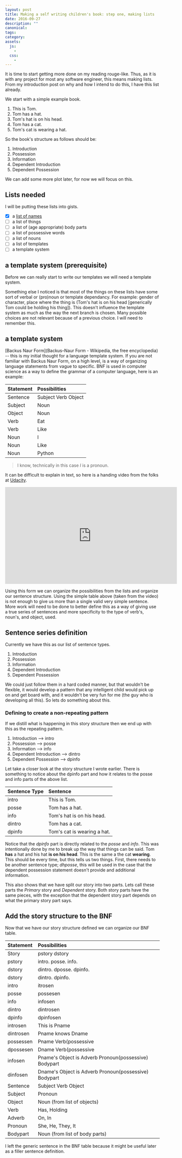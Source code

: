 ```yaml
---
layout: post
title: Making a self writing children's book: step one, making lists
date: 2016-09-27
description: ""
canonical:
tags:
category:
assets:
  js:
    -
  css:
    -
---
```


It is time to start getting more done on my reading rouge-like. Thus, as it is with any project for most any software engineer, this means making lists. From my introduction post on why and how I intend to do this, I have this list already.

We start with a simple example book.

1. This is Tom.
1. Tom has a hat.
1. Tom's hat is on his head.
1. Tom has a cat.
1. Tom's cat is wearing a hat.

So the book's structure as follows should be:

1. Introduction
1. Possession
1. Information
1. Dependent Introduction
1. Dependent Possession

We can add some more plot later, for now we will focus on this.

## Lists needed

I will be putting these lists into gists.

- [x] a [list of names](https://gist.github.com/frob/0628417b66c543f169c5056ea53dfdfe)
- [ ] a list of things
- [ ] a list of (age appropriate) body parts
- [ ] a list of possessive words
- [ ] a list of nouns
- [ ] a list of templates
- [ ] a template system

## a template system (prerequisite)

Before we can really start to write our templates we will need a template system.

Something else I noticed is that most of the things on these lists have some sort of verbal or (pro)noun or template dependancy. For example: gender of character, place where the thing is (Tom's hat is on his head [generically Tom could be holding his thing]). This doesn't influence the template system as much as the way the next branch is chosen. Many possible choices are not relevant because of a previous choice. I will need to remember this.

## a template system

[Backus Naur Form](Backus–Naur Form - Wikipedia, the free encyclopedia) -- this is my initial thought for a language template system. If you are not familiar with Backus Naur Form, on a high level, is a way of organizing language statements from vague to specific. BNF is used in computer science as a way to define the grammar of a computer language, here is an example:

| Statement | Possibilities       |
|:----------|:--------------------|
| Sentence  | Subject Verb Object |
| Subject   | Noun                |
| Object    | Noun                |
| Verb      | Eat                 |
| Verb      | Like                |
| Noun      | I                   |
| Noun      | Like                |
| Noun      | Python              |

> I know, technically in this case *I* is a pronoun.

It can be difficult to explain in text, so here is a handing video from the folks at [Udacity](https://www.udacity.com/).

<iframe width="560" height="315" src="https://www.youtube.com/embed/B4wMpOhOako" frameborder="0" allowfullscreen></iframe>

Using this form we can organize the possibilities from the lists and organize our sentence structure. Using the simple table above (taken from the video) is not enough to give us more than a single valid very simple sentence. More work will need to be done to better define this as a way of giving use a true series of sentences and more specificity to the type of verb's, noun's, and object, used.

## Sentence series definition

Currently we have this as our list of sentence types.

1. Introduction
1. Possession
1. Information
1. Dependent Introduction
1. Dependent Possession

We could just follow them in a hard coded manner, but that wouldn't be flexible, it would develop a pattern that any intelligent child would pick up on and get board with, and it wouldn't be very fun for me (the guy who is developing all this). So lets do something about this.

### Defining to create a non-repeating pattern

If we distill what is happening in this story structure then we end up with this as the repeating pattern.

1. Introduction ⟶ intro
1. Possession ⟶ posse
1. Information ⟶ info
1. Dependent Introduction ⟶ dintro
1. Dependent Possession ⟶ dpinfo

Let take a closer look at the story structure I wrote earlier. There is something to notice about the dpinfo part and how it relates to the posse and info parts of the above list.

| Sentence Type | Sentence                    |
|:--------------|:----------------------------|
| intro         | This is Tom.                |
| posse         | Tom has a hat.              |
| info          | Tom's hat is on his head.   |
| dintro        | Tom has a cat.              |
| dpinfo        | Tom's cat is wearing a hat. |

Notice that the *dpinfo* part is directly related to the *posse* and *info*. This was intentionally done by me to break up the way that things can be said. Tom **has** a hat and his hat **is on his head**. This is the same a the cat **wearing**. This should be every time, but this tells us two things. First, there needs to be another sentence type; *dhposse*, this will be used in the case that the dependent possession statement doesn't provide and additional information.

This also shows that we have split our story into two parts. Lets call these parts the *Primary* story and *Dependent* story. Both story parts have the same pieces, with the exception that the dependent story part depends on what the primary story part says.

## Add the story structure to the BNF

Now that we have our story structure defined we can organize our BNF table.

| Statement | Possibilities                                         |
|:----------|:------------------------------------------------------|
| Story     | pstory dstory                                         |
| pstory    | intro. posse. info.                                   |
| dstory    | dintro. dposse. dpinfo.                               |
| dstory    | dintro. dpinfo.                                       |
| intro     | itrosen                                               |
| posse     | possesen                                              |
| info      | infosen                                               |
| dintro    | dintrosen                                             |
| dpinfo    | dpinfosen                                             |
| introsen  | This is Pname                                         |
| dintrosen | Pname knows Dname                                     |
| possessen | Pname Verb(possessive|gender) a Object                |
| dpossesen | Dname Verb(possessive|gender) a Object                |
| infosen   | Pname's Object is Adverb Pronoun(possessive) Bodypart |
| dinfosen  | Dname's Object is Adverb Pronoun(possessive) Bodypart |
| Sentence  | Subject Verb Object                                   |
| Subject   | Pronoun                                               |
| Object    | Noun (from list of objects)                           |
| Verb      | Has, Holding                                          |
| Adverb    | On, In                                                |
| Pronoun   | She, He, They, It                                     |
| Bodypart  | Noun (from list of body parts)                        |

I left the generic sentence in the BNF table because it might be useful later as a filler sentence definition.



















<div></div>
